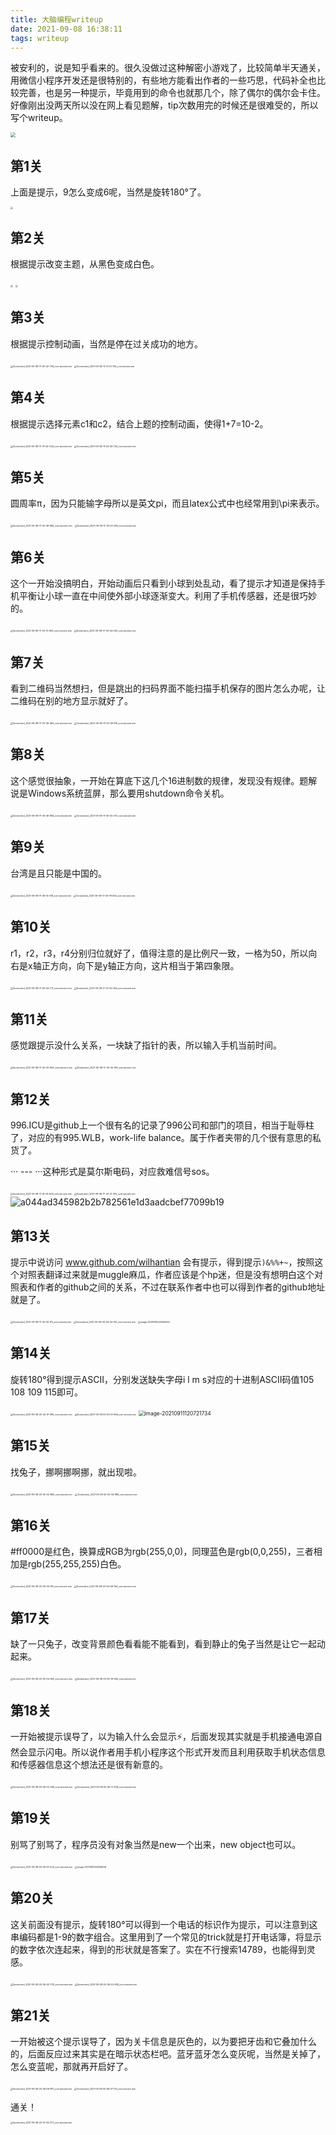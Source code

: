 ```yaml
---
title: 大脑编程writeup
date: 2021-09-08 16:38:11
tags: writeup
---
```


被安利的，说是知乎看来的。很久没做过这种解密小游戏了，比较简单半天通关，用微信小程序开发还是很特别的，有些地方能看出作者的一些巧思，代码补全也比较完善，也是另一种提示，毕竟用到的命令也就那几个，除了偶尔的偶尔会卡住。好像刚出没两天所以没在网上看见题解，tip次数用完的时候还是很难受的，所以写个writeup。

<img src="1631090541119.jpg" style="zoom:50%;" />

## 第1关

上面是提示，9怎么变成6呢，当然是旋转180°了。

<img src="Screenshot_2021-09-08-17-29-47-996_com.tencent.mm.jpg" style="zoom:25%;" />

## 第2关

根据提示改变主题，从黑色变成白色。

<img src="Screenshot_2021-09-08-17-30-05-091_com.tencent.mm.jpg" style="zoom:25%;" />
<img src="Screenshot_2021-09-08-17-30-26-675_com.tencent.mm.jpg" style="zoom:25%;" />

## 第3关

根据提示控制动画，当然是停在过关成功的地方。

<img src="Screenshot_2021-09-08-17-30-42-706_com.tencent.mm.jpg" alt="Screenshot_2021-09-08-17-30-42-706_com.tencent.mm" style="zoom:25%;" />

<img src="Screenshot_2021-09-08-17-31-21-125_com.tencent.mm.jpg" alt="Screenshot_2021-09-08-17-31-21-125_com.tencent.mm" style="zoom:25%;" />

## 第4关

根据提示选择元素c1和c2，结合上题的控制动画，使得1+7=10-2。

<img src="Screenshot_2021-09-08-17-31-44-044_com.tencent.mm.jpg" alt="Screenshot_2021-09-08-17-31-44-044_com.tencent.mm" style="zoom:25%;" />

<img src="Screenshot_2021-09-08-17-32-06-724_com.tencent.mm.jpg" alt="Screenshot_2021-09-08-17-32-06-724_com.tencent.mm" style="zoom:25%;" />

## 第5关

圆周率π，因为只能输字母所以是英文pi，而且latex公式中也经常用到\pi来表示。

<img src="Screenshot_2021-09-08-17-32-48-985_com.tencent.mm.jpg" alt="Screenshot_2021-09-08-17-32-48-985_com.tencent.mm" style="zoom:25%;" />

<img src="Screenshot_2021-09-08-17-33-00-283_com.tencent.mm.jpg" alt="Screenshot_2021-09-08-17-33-00-283_com.tencent.mm" style="zoom:25%;" />

## 第6关

这个一开始没搞明白，开始动画后只看到小球到处乱动，看了提示才知道是保持手机平衡让小球一直在中间使外部小球逐渐变大。利用了手机传感器，还是很巧妙的。

<img src="Screenshot_2021-09-08-17-33-13-993_com.tencent.mm.jpg" alt="Screenshot_2021-09-08-17-33-13-993_com.tencent.mm" style="zoom:25%;" />
<img src="Screenshot_2021-09-08-17-33-54-003_com.tencent.mm.jpg" alt="Screenshot_2021-09-08-17-33-54-003_com.tencent.mm" style="zoom:25%;" />

## 第7关

看到二维码当然想扫，但是跳出的扫码界面不能扫描手机保存的图片怎么办呢，让二维码在别的地方显示就好了。

<img src="Screenshot_2021-09-08-17-33-39-383_com.tencent.mm.jpg" alt="Screenshot_2021-09-08-17-33-39-383_com.tencent.mm" style="zoom:25%;" />

<img src="Screenshot_2021-09-08-17-34-09-919_com.tencent.mm.jpg" alt="Screenshot_2021-09-08-17-34-09-919_com.tencent.mm" style="zoom:25%;" />

## 第8关

这个感觉很抽象，一开始在算底下这几个16进制数的规律，发现没有规律。题解说是Windows系统蓝屏，那么要用shutdown命令关机。

<img src="Screenshot_2021-09-08-17-35-46-956_com.tencent.mm.jpg" alt="Screenshot_2021-09-08-17-35-46-956_com.tencent.mm" style="zoom:25%;" />

<img src="Screenshot_2021-09-08-17-35-55-073_com.tencent.mm.jpg" alt="Screenshot_2021-09-08-17-35-55-073_com.tencent.mm" style="zoom:25%;" />

## 第9关

台湾是且只能是中国的。

<img src="Screenshot_2021-09-08-17-36-14-418_com.tencent.mm.jpg" alt="Screenshot_2021-09-08-17-36-14-418_com.tencent.mm" style="zoom:25%;" />

<img src="Screenshot_2021-09-08-17-36-18-554_com.tencent.mm.jpg" alt="Screenshot_2021-09-08-17-36-18-554_com.tencent.mm" style="zoom:25%;" />

## 第10关

r1，r2，r3，r4分别归位就好了，值得注意的是比例尺一致，一格为50，所以向右是x轴正方向，向下是y轴正方向，这片相当于第四象限。

<img src="Screenshot_2021-09-08-17-36-44-771_com.tencent.mm.jpg" alt="Screenshot_2021-09-08-17-36-44-771_com.tencent.mm" style="zoom:25%;" />

<img src="Screenshot_2021-09-08-17-37-44-562_com.tencent.mm.jpg" alt="Screenshot_2021-09-08-17-37-44-562_com.tencent.mm" style="zoom:25%;" />

## 第11关

感觉跟提示没什么关系，一块缺了指针的表，所以输入手机当前时间。

<img src="Screenshot_2021-09-08-17-40-33-824_com.tencent.mm.jpg" alt="Screenshot_2021-09-08-17-40-33-824_com.tencent.mm" style="zoom:25%;" />

<img src="Screenshot_2021-09-08-17-40-45-159_com.tencent.mm.jpg" alt="Screenshot_2021-09-08-17-40-45-159_com.tencent.mm" style="zoom:25%;" />

## 第12关

996.ICU是github上一个很有名的记录了996公司和部门的项目，相当于耻辱柱了，对应的有995.WLB，work-life balance。属于作者夹带的几个很有意思的私货了。

··· --- ···这种形式是莫尔斯电码，对应救难信号sos。

<img src="Screenshot_2021-09-08-17-41-03-506_com.tencent.mm.jpg" alt="Screenshot_2021-09-08-17-41-03-506_com.tencent.mm" style="zoom:25%;" />

<img src="Screenshot_2021-09-08-17-42-21-303_com.tencent.mm.jpg" alt="Screenshot_2021-09-08-17-42-21-303_com.tencent.mm" style="zoom:25%;" />

<img src="a044ad345982b2b782561e1d3aadcbef77099b19.jpg" alt="a044ad345982b2b782561e1d3aadcbef77099b19" style="zoom:100%;" />

## 第13关

提示中说访问 www.github.com/wilhantian 会有提示，得到提示`)&%%+~`，按照这个对照表翻译过来就是muggle麻瓜，作者应该是个hp迷，但是没有想明白这个对照表和作者的github之间的关系，不过在联系作者中也可以得到作者的github地址就是了。

<img src="Screenshot_2021-09-08-17-42-35-411_com.tencent.mm.jpg" alt="Screenshot_2021-09-08-17-42-35-411_com.tencent.mm" style="zoom:25%;" />

<img src="Screenshot_2021-09-08-20-44-54-351_com.tencent.mm.jpg" alt="Screenshot_2021-09-08-20-44-54-351_com.tencent.mm" style="zoom:25%;" />

<img src="image-20210910223634263.png" alt="image-20210910223634263" style="zoom:25%;" />

## 第14关

旋转180°得到提示ASCII，分别发送缺失字母i l m s对应的十进制ASCII码值105 108 109 115即可。

<img src="Screenshot_2021-09-08-20-42-51-995_com.tencent.mm.jpg" alt="Screenshot_2021-09-08-20-42-51-995_com.tencent.mm" style="zoom:25%;" />

<img src="Screenshot_2021-09-08-20-45-21-996_com.tencent.mm.jpg" alt="Screenshot_2021-09-08-20-45-21-996_com.tencent.mm" style="zoom:25%;" />

<img src="image-20210911120721734.png" alt="image-20210911120721734" style="zoom:60%;" />

## 第15关

找兔子，挪啊挪啊挪，就出现啦。

<img src="Screenshot_2021-09-08-20-50-40-860_com.tencent.mm.jpg" alt="Screenshot_2021-09-08-20-50-40-860_com.tencent.mm" style="zoom:25%;" />

<img src="Screenshot_2021-09-08-20-52-06-886_com.tencent.mm.jpg" alt="Screenshot_2021-09-08-20-52-06-886_com.tencent.mm" style="zoom:25%;" />

## 第16关

\#ff0000是红色，换算成RGB为rgb(255,0,0)，同理蓝色是rgb(0,0,255)，三者相加是rgb(255,255,255)白色。

<img src="Screenshot_2021-09-08-20-53-34-197_com.tencent.mm.jpg" alt="Screenshot_2021-09-08-20-53-34-197_com.tencent.mm" style="zoom:25%;" />

<img src="Screenshot_2021-09-08-20-54-48-154_com.tencent.mm.jpg" alt="Screenshot_2021-09-08-20-54-48-154_com.tencent.mm" style="zoom:25%;" />

## 第17关

缺了一只兔子，改变背景颜色看看能不能看到，看到静止的兔子当然是让它一起动起来。

<img src="Screenshot_2021-09-08-20-55-04-164_com.tencent.mm.jpg" alt="Screenshot_2021-09-08-20-55-04-164_com.tencent.mm" style="zoom:25%;" />

<img src="Screenshot_2021-09-08-20-55-19-064_com.tencent.mm.jpg" alt="Screenshot_2021-09-08-20-55-19-064_com.tencent.mm" style="zoom:25%;" />

## 第18关

一开始被提示误导了，以为输入什么会显示⚡，后面发现其实就是手机接通电源自然会显示闪电。所以说作者用手机小程序这个形式开发而且利用获取手机状态信息和传感器信息这个想法还是很有新意的。

<img src="Screenshot_2021-09-08-20-56-02-469_com.tencent.mm.jpg" alt="Screenshot_2021-09-08-20-56-02-469_com.tencent.mm" style="zoom:25%;" />

<img src="Screenshot_2021-09-08-20-56-11-338_com.tencent.mm.jpg" alt="Screenshot_2021-09-08-20-56-11-338_com.tencent.mm" style="zoom:25%;" />

## 第19关

别骂了别骂了，程序员没有对象当然是new一个出来，new object也可以。

<img src="Screenshot_2021-09-08-20-56-23-423_com.tencent.mm.jpg" alt="Screenshot_2021-09-08-20-56-23-423_com.tencent.mm" style="zoom:25%;" />

<img src="image-20210910223558041.png" alt="image-20210910223558041" style="zoom:25%;" />

## 第20关

这关前面没有提示，旋转180°可以得到一个电话的标识作为提示，可以注意到这串编码都是1-9的数字组合。这里用到了一个常见的trick就是打开电话簿，将显示的数字依次连起来，得到的形状就是答案了。实在不行搜索14789，也能得到灵感。

<img src="Screenshot_2021-09-08-20-56-43-778_com.tencent.mm.jpg" alt="Screenshot_2021-09-08-20-56-43-778_com.tencent.mm" style="zoom:25%;" />

<img src="Screenshot_2021-09-08-20-56-52-636_com.tencent.mm.jpg" alt="Screenshot_2021-09-08-20-56-52-636_com.tencent.mm" style="zoom:25%;" />

## 第21关

一开始被这个提示误导了，因为关卡信息是灰色的，以为要把牙齿和它叠加什么的，后面反应过来其实是在暗示状态栏吧。蓝牙蓝牙怎么变灰呢，当然是关掉了，怎么变蓝呢，那就再开启好了。

<img src="Screenshot_2021-09-08-20-56-59-871_com.tencent.mm.jpg" alt="Screenshot_2021-09-08-20-56-59-871_com.tencent.mm" style="zoom:25%;" />

<img src="Screenshot_2021-09-08-20-58-37-110_com.tencent.mm.jpg" alt="Screenshot_2021-09-08-20-58-37-110_com.tencent.mm" style="zoom:25%;" />

通关！

<img src="Screenshot_2021-09-08-20-57-36-377_com.tencent.mm.jpg" alt="Screenshot_2021-09-08-20-57-36-377_com.tencent.mm" style="zoom:25%;" />


